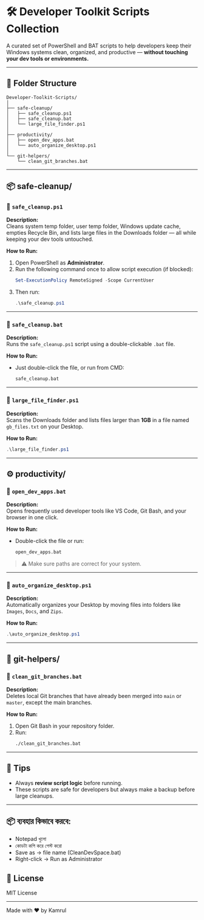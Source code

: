 
# 🛠️ Developer Toolkit Scripts Collection

A curated set of PowerShell and BAT scripts to help developers keep their Windows systems clean, organized, and productive — **without touching your dev tools or environments.**

---

## 📁 Folder Structure

```
Developer-Toolkit-Scripts/
│
├── safe-cleanup/
│   ├── safe_cleanup.ps1
│   ├── safe_cleanup.bat
│   └── large_file_finder.ps1
│
├── productivity/
│   ├── open_dev_apps.bat
│   └── auto_organize_desktop.ps1
│
└── git-helpers/
    └── clean_git_branches.bat
```

---

## 📦 safe-cleanup/

### 🔹 `safe_cleanup.ps1`

**Description:**  
Cleans system temp folder, user temp folder, Windows update cache, empties Recycle Bin, and lists large files in the Downloads folder — all while keeping your dev tools untouched.

**How to Run:**

1. Open PowerShell as **Administrator**.
2. Run the following command once to allow script execution (if blocked):
   ```powershell
   Set-ExecutionPolicy RemoteSigned -Scope CurrentUser
   ```
3. Then run:
   ```powershell
   .\safe_cleanup.ps1
   ```

---

### 🔹 `safe_cleanup.bat`

**Description:**  
Runs the `safe_cleanup.ps1` script using a double-clickable `.bat` file.

**How to Run:**

- Just double-click the file, or run from CMD:
  ```cmd
  safe_cleanup.bat
  ```

---

### 🔹 `large_file_finder.ps1`

**Description:**  
Scans the Downloads folder and lists files larger than **1GB** in a file named `gb_files.txt` on your Desktop.

**How to Run:**

```powershell
.\large_file_finder.ps1
```

---

## ⚙️ productivity/

### 🔹 `open_dev_apps.bat`

**Description:**  
Opens frequently used developer tools like VS Code, Git Bash, and your browser in one click.

**How to Run:**

- Double-click the file or run:
  ```cmd
  open_dev_apps.bat
  ```

> ⚠️ Make sure paths are correct for your system.

---

### 🔹 `auto_organize_desktop.ps1`

**Description:**  
Automatically organizes your Desktop by moving files into folders like `Images`, `Docs`, and `Zips`.

**How to Run:**

```powershell
.\auto_organize_desktop.ps1
```

---

## 🔁 git-helpers/

### 🔹 `clean_git_branches.bat`

**Description:**  
Deletes local Git branches that have already been merged into `main` or `master`, except the main branches.

**How to Run:**

1. Open Git Bash in your repository folder.
2. Run:
   ```bash
   ./clean_git_branches.bat
   ```

---

## 🧠 Tips

- Always **review script logic** before running.
- These scripts are safe for developers but always make a backup before large cleanups.

---

## 📦 ব্যবহার কিভাবে করবে:
- Notepad খুলো
- কোডটা কপি করে পেস্ট করো
- Save as → file name (CleanDevSpace.bat)
- Right-click → Run as Administrator


## 📌 License

MIT License

---

Made with ❤️ by Kamrul 
